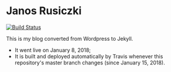 Janos Rusiczki
==============
[![Build Status](https://img.shields.io/travis/janosrusiczki/janosrusiczki/master.svg?style=for-the-badge)](https://travis-ci.org/janosrusiczki/janosrusiczki)

This is my blog converted from Wordpress to Jekyll.

* It went live on January 8, 2018;
* It is built and deployed automatically by Travis whenever this repository's master branch changes (since January 15, 2018).

